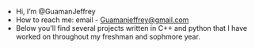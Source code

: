 -  Hi, I’m @GuamanJeffrey
-  How to reach me: email - Guamanjeffrey@gmail.com
-  Below you'll find several projects written in C++ and python that I have worked on throughout my freshman and sophmore year. 

<!---
GuamanJeffrey/GuamanJeffrey is a ✨ special ✨ repository because its `README.md` (this file) appears on your GitHub profile.
You can click the Preview link to take a look at your changes.
--->
